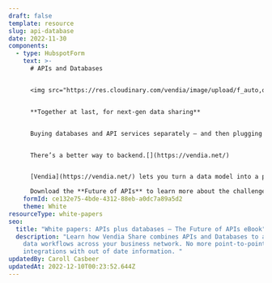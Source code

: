 ```yaml
---
draft: false
template: resource
slug: api-database
date: 2022-11-30
components:
  - type: HubspotForm
    text: >-
      # APIs and Databases


      <img src="https://res.cloudinary.com/vendia/image/upload/f_auto,q_90/v1669844608/frame_sqytcq.webp" alt="" class="image-float-right" width="150" />


      **Together at last, for next-gen data sharing**


      Buying databases and API services separately – and then plugging them together yourself is costly, error-prone, time-consuming, and requires a team. To make matters worse, the biggest weakness of API services today is that they can’t “remember” anything, which makes managing shared data even more difficult.


      There’s a better way to backend.[](https://vendia.net/)


      [Vendia](https://vendia.net/) lets you turn a data model into a production-grade, fault-tolerant, scalable, cloud-hosted Smart API in under 10 minutes – with 100% of your database and file storage needs to be included – for no additional effort.

      Download the **Future of APIs** to learn more about the challenges of building modern data-sharing solutions with traditional APIs, and how to overcome them rapidly.
    formId: ce132e75-4bde-4312-88eb-a0dc7a89a5d2
    theme: White
resourceType: white-papers
seo:
  title: "White papers: APIs plus databases – The Future of APIs eBook"
  description: "Learn how Vendia Share combines APIs and Databases to automate
    data workflows across your business network. No more point-to-point
    integrations with out of date information. "
updatedBy: Caroll Casbeer
updatedAt: 2022-12-10T00:23:52.644Z
---
```

